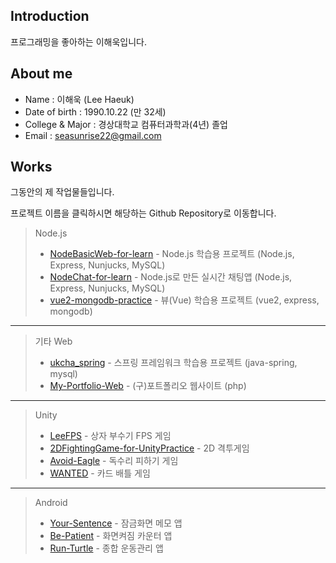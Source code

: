 ## Introduction
프로그래밍을 좋아하는 이해욱입니다.
## About me
- Name : 이해욱 (Lee Haeuk)
- Date of birth : 1990.10.22 (만 32세)
- College & Major : 경상대학교 컴퓨터과학과(4년) 졸업 
- Email : seasunrise22@gmail.com
## Works
그동안의 제 작업물들입니다.

프로젝트 이름을 클릭하시면 해당하는 Github Repository로 이동합니다. 
> Node.js
> * [NodeBasicWeb-for-learn](https://github.com/seasunrise22/NodeBasicWeb-for-learn) - Node.js 학습용 프로젝트 (Node.js, Express, Nunjucks, MySQL)
> * [NodeChat-for-learn](https://github.com/seasunrise22/NodeChat-for-learn) - Node.js로 만든 실시간 채팅앱 (Node.js, Express, Nunjucks, MySQL)
> * [vue2-mongodb-practice](https://github.com/seasunrise22/vue2-mongodb-practice) - 뷰(Vue) 학습용 프로젝트 (vue2, express, mongodb)
***
> 기타 Web
> * [ukcha_spring](https://github.com/seasunrise22/ukcha_spring) - 스프링 프레임워크 학습용 프로젝트 (java-spring, mysql)
> * [My-Portfolio-Web](https://github.com/seasunrise22/My-Portfolio-Web) - (구)포트폴리오 웹사이트 (php)
***
> Unity
> * [LeeFPS](https://github.com/seasunrise22/LeeFPS) - 상자 부수기 FPS 게임
> * [2DFightingGame-for-UnityPractice](https://github.com/seasunrise22/2DFightingGame-for-UnityPractice) - 2D 격투게임
> * [Avoid-Eagle](https://github.com/seasunrise22/Avoid-Eagle) - 독수리 피하기 게임
> * [WANTED](https://github.com/seasunrise22/WANTED) - 카드 배틀 게임
***
> Android
> * [Your-Sentence](https://github.com/seasunrise22/Your-Sentence) - 잠금화면 메모 앱
> * [Be-Patient](https://github.com/seasunrise22/Be-Patient) - 화면켜짐 카운터 앱
> * [Run-Turtle](https://github.com/seasunrise22/android-RunTurtle) - 종합 운동관리 앱
